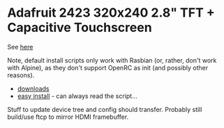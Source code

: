 # Adafruit 2423 320x240 2.8" TFT + Capacitive Touchscreen

See [here](https://www.adafruit.com/product/2423)

Note, default install scripts only work with Rasbian (or, rather, don't work with Alpine), as they don't support OpenRC as init (and possibly other reasons).

- [downloads](https://learn.adafruit.com/adafruit-2-8-pitft-capacitive-touch/downloads)
- [easy install](https://learn.adafruit.com/adafruit-2-8-pitft-capacitive-touch/easy-install-2) - can always read the script...

Stuff to update device tree and config should transfer. 
Probably still build/use ftcp to mirror HDMI framebuffer.
